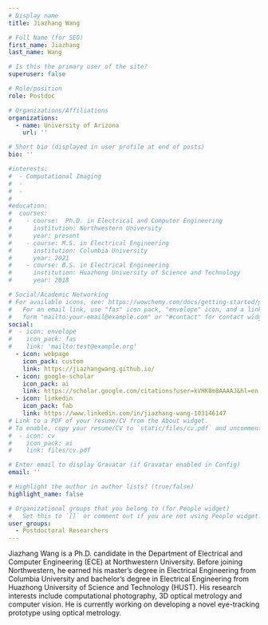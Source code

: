 ```yaml
---
# Display name
title: Jiazhang Wang

# Full Name (for SEO)
first_name: Jiazhang
last_name: Wang

# Is this the primary user of the site?
superuser: false

# Role/position
role: Postdoc

# Organizations/Affiliations
organizations:
  - name: University of Arizona
    url: ''

# Short bio (displayed in user profile at end of posts)
bio: ''

#interests:
#  - Computational Imaging
#  - 
#  - 
#  
#education:
#  courses:
#    - course:  Ph.D. in Electrical and Computer Engineering
#      institution: Northwestern University
#      year: present
#    - course: M.S. in Electrical Engineering
#      institution: Columbia University
#      year: 2021
#    - course: B.S. in Electrical Engineering
#      institution: Huazhong University of Science and Technology
#      year: 2018

# Social/Academic Networking
# For available icons, see: https://wowchemy.com/docs/getting-started/page-builder/#icons
#   For an email link, use "fas" icon pack, "envelope" icon, and a link in the
#   form "mailto:your-email@example.com" or "#contact" for contact widget.
social:
#  - icon: envelope
#    icon_pack: fas
#    link: 'mailto:test@example.org'
  - icon: webpage
    icon_pack: custom
    link: https://jiazhangwang.github.io/
  - icon: google-scholar
    icon_pack: ai
    link: https://scholar.google.com/citations?user=kVHK8m8AAAAJ&hl=en
  - icon: linkedin
    icon_pack: fab
    link: https://www.linkedin.com/in/jiazhang-wang-103146147
# Link to a PDF of your resume/CV from the About widget.
# To enable, copy your resume/CV to `static/files/cv.pdf` and uncomment the lines below.
#  - icon: cv
#    icon_pack: ai
#    link: files/cv.pdf

# Enter email to display Gravatar (if Gravatar enabled in Config)
email: ''

# Highlight the author in author lists? (true/false)
highlight_name: false

# Organizational groups that you belong to (for People widget)
#   Set this to `[]` or comment out if you are not using People widget.
user_groups:
  - Postdoctoral Researchers
---
```

Jiazhang Wang is a Ph.D. candidate in the Department of Electrical and Computer Engineering (ECE) at Northwestern University. Before joining Northwestern, he earned his master’s degree in Electrical Engineering from Columbia University and bachelor’s degree in Electrical Engineering from Huazhong University of Science and Technology (HUST). His research interests include computational photography, 3D optical metrology and computer vision. He is currently working on developing a novel eye-tracking prototype using optical metrology.


